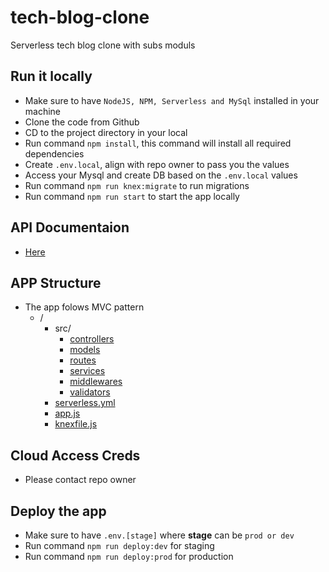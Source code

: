 # tech-blog-clone

 Serverless tech blog clone with subs moduls

## Run it locally

- Make sure to have `NodeJS, NPM, Serverless and MySql` installed in your machine
- Clone the code from Github
- CD to the project directory in your local
- Run command `npm install`, this command will install all required dependencies
- Create `.env.local`, align with repo owner to pass you the values
- Access your Mysql and create DB based on the `.env.local` values
- Run command `npm run knex:migrate` to run migrations
- Run command `npm run start` to start the app locally

## API Documentaion

- [Here](https://documenter.getpostman.com/view/3401137/2s84DhVRdC)

## APP Structure

- The app folows MVC pattern
  - /
    - src/
      - [controllers](https://github.com/mohie93/tech-blog-clone/tree/main/src/controllers)
      - [models](https://github.com/mohie93/tech-blog-clone/tree/main/src/models)
      - [routes](https://github.com/mohie93/tech-blog-clone/tree/main/src/routes)
      - [services](https://github.com/mohie93/tech-blog-clone/tree/main/src/services)
      - [middlewares](https://github.com/mohie93/tech-blog-clone/tree/main/src/middlewares)
      - [validators](https://github.com/mohie93/tech-blog-clone/tree/main/src/validators)
    - [serverless.yml](https://github.com/mohie93/tech-blog-clone/tree/main/serverless.yml)
    - [app.js](https://github.com/mohie93/tech-blog-clone/tree/main/app.js)
    - [knexfile.js](https://github.com/mohie93/tech-blog-clone/tree/main/knexfile.js)

## Cloud Access Creds

- Please contact repo owner

## Deploy the app

- Make sure to have `.env.[stage]` where **stage** can be `prod or dev`
- Run command `npm run deploy:dev` for staging
- Run command `npm run deploy:prod` for production
